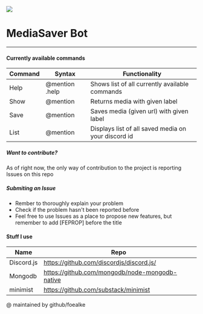 [![](https://cdn.discordapp.com/attachments/702871542933225504/783678177624326194/media-saver-banner.png)](https://discord.com/api/oauth2/authorize?client_id=782648353003012106&permissions=0&scope=bot)
# MediaSaver Bot
___

#### Currently available commands
| Command | Syntax | Functionality | 
| ------ | ------ | ------ |
| Help  | @mention .help | Shows list of all currently available commands |
| Show | @mention <label> | Returns media with given label |
| Save | @mention <label> <url> | Saves media (given url) with given label |
| List | @mention | Displays list of all saved media on your discord id |

##### Want to contribute?
As of right now, the only way of contribution to the project is reporting Issues on this repo


##### Submiting an Issue
 - Rember to thoroughly explain your problem
 - Check if the problem hasn't been reported before
 - Feel free to use Issues as a place to propose new features, but remember to add [FEPROP] before the title
 
 

#### Stuff I use
| Name | Repo |
| ------ | ------ |
| Discord.js | https://github.com/discordjs/discord.js/ |
| Mongodb | https://github.com/mongodb/node-mongodb-native |
| minimist | https://github.com/substack/minimist |


@ maintained by github/foealke


